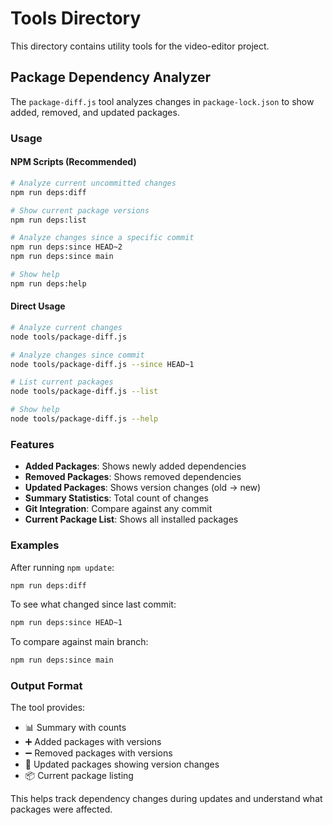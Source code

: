 # Tools Directory

This directory contains utility tools for the video-editor project.

## Package Dependency Analyzer

The `package-diff.js` tool analyzes changes in `package-lock.json` to show added, removed, and updated packages.

### Usage

#### NPM Scripts (Recommended)
```bash
# Analyze current uncommitted changes
npm run deps:diff

# Show current package versions
npm run deps:list

# Analyze changes since a specific commit
npm run deps:since HEAD~2
npm run deps:since main

# Show help
npm run deps:help
```

#### Direct Usage
```bash
# Analyze current changes
node tools/package-diff.js

# Analyze changes since commit
node tools/package-diff.js --since HEAD~1

# List current packages
node tools/package-diff.js --list

# Show help
node tools/package-diff.js --help
```

### Features

- **Added Packages**: Shows newly added dependencies
- **Removed Packages**: Shows removed dependencies  
- **Updated Packages**: Shows version changes (old → new)
- **Summary Statistics**: Total count of changes
- **Git Integration**: Compare against any commit
- **Current Package List**: Shows all installed packages

### Examples

After running `npm update`:
```bash
npm run deps:diff
```

To see what changed since last commit:
```bash
npm run deps:since HEAD~1
```

To compare against main branch:
```bash
npm run deps:since main
```

### Output Format

The tool provides:
- 📊 Summary with counts
- ➕ Added packages with versions
- ➖ Removed packages with versions  
- 🔄 Updated packages showing version changes
- 📦 Current package listing

This helps track dependency changes during updates and understand what packages were affected.